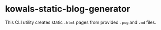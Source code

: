# kowals-static-blog-generator

This CLI utility creates static `.html` pages from provided `.pug` and `.md` files.
